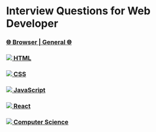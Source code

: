 # Interview Questions for Web Developer

### [:globe_with_meridians: Browser | General :globe_with_meridians:](./questions/browser.md)

### [<img src="https://img.shields.io/badge/html5-%23E34F26.svg?style=for-the-badge&logo=html5&logoColor=white"/> HTML](./questions/html.md)

### [ <img src="https://img.shields.io/badge/css3-%231572B6.svg?style=for-the-badge&logo=css3&logoColor=white" /> CSS](./questions/css.md)

### [<img src="https://img.shields.io/badge/javascript-%23323330.svg?style=for-the-badge&logo=javascript&logoColor=%23F7DF1E"/> JavaScript](./questions/js.md)

### [<img src="https://img.shields.io/badge/react-%2320232a.svg?style=for-the-badge&logo=react&logoColor=%2361DAFB"/> React](./questions/react.md)

### [<img src="https://img.shields.io/badge/react-%2320232a.svg?style=for-the-badge&logo=react&logoColor=%2361DAFB"/> Computer Science](./questions/CS.md)
